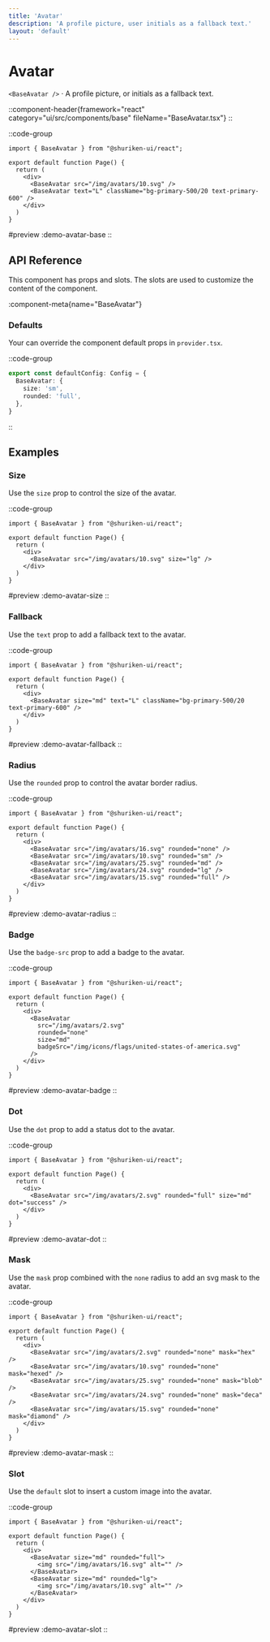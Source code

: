 ```yaml
---
title: 'Avatar'
description: 'A profile picture, user initials as a fallback text.'
layout: 'default'
---
```


# Avatar

`<BaseAvatar />` · A profile picture, or initials as a fallback text.

::component-header{framework="react" category="ui/src/components/base" fileName="BaseAvatar.tsx"}
::

::code-group

```tsx [DemoAvatarBase.tsx]
import { BaseAvatar } from "@shuriken-ui/react";

export default function Page() {
  return (
    <div>
      <BaseAvatar src="/img/avatars/10.svg" />
      <BaseAvatar text="L" className="bg-primary-500/20 text-primary-600" />
    </div>
  )
}
```

#preview
:demo-avatar-base
::

## API Reference

This component has props and slots. The slots are used to customize the content of the component.

:component-meta{name="BaseAvatar"}

### Defaults

Your can override the component default props in `provider.tsx`.

::code-group

```ts [provider.tsx]
export const defaultConfig: Config = {
  BaseAvatar: {
    size: 'sm',
    rounded: 'full',
  },
}
```
::

## Examples

### Size

Use the `size` prop to control the size of the avatar.

::code-group

```tsx [DemoAvatarSize.tsx]
import { BaseAvatar } from "@shuriken-ui/react";

export default function Page() {
  return (
    <div>
      <BaseAvatar src="/img/avatars/10.svg" size="lg" />
    </div>
  )
}
```

#preview
:demo-avatar-size
::

### Fallback

Use the `text` prop to add a fallback text to the avatar.

::code-group

```tsx [DemoAvatarFallback.tsx]
import { BaseAvatar } from "@shuriken-ui/react";

export default function Page() {
  return (
    <div>
      <BaseAvatar size="md" text="L" className="bg-primary-500/20 text-primary-600" />
    </div>
  )
}
```

#preview
:demo-avatar-fallback
::

### Radius

Use the `rounded` prop to control the avatar border radius.

::code-group

```tsx [DemoAvatarRadius.tsx]
import { BaseAvatar } from "@shuriken-ui/react";

export default function Page() {
  return (
    <div>
      <BaseAvatar src="/img/avatars/16.svg" rounded="none" />
      <BaseAvatar src="/img/avatars/10.svg" rounded="sm" />
      <BaseAvatar src="/img/avatars/25.svg" rounded="md" />
      <BaseAvatar src="/img/avatars/24.svg" rounded="lg" />
      <BaseAvatar src="/img/avatars/15.svg" rounded="full" />
    </div>
  )
}
```

#preview
:demo-avatar-radius
::

### Badge

Use the `badge-src` prop to add a badge to the avatar.

::code-group

```tsx [DemoAvatarBadge.tsx]
import { BaseAvatar } from "@shuriken-ui/react";

export default function Page() {
  return (
    <div>
      <BaseAvatar 
        src="/img/avatars/2.svg" 
        rounded="none" 
        size="md" 
        badgeSrc="/img/icons/flags/united-states-of-america.svg" 
      />
    </div>
  )
}
```

#preview
:demo-avatar-badge
::

### Dot

Use the `dot` prop to add a status dot to the avatar.

::code-group

```tsx [DemoAvatarDot.tsx]
import { BaseAvatar } from "@shuriken-ui/react";

export default function Page() {
  return (
    <div>
      <BaseAvatar src="/img/avatars/2.svg" rounded="full" size="md" dot="success" />
    </div>
  )
}
```

#preview
:demo-avatar-dot
::

### Mask

Use the `mask` prop combined with the `none` radius to add an svg mask to the avatar.

::code-group

```tsx [DemoAvatarMask.tsx]
import { BaseAvatar } from "@shuriken-ui/react";

export default function Page() {
  return (
    <div>
      <BaseAvatar src="/img/avatars/2.svg" rounded="none" mask="hex" />
      <BaseAvatar src="/img/avatars/10.svg" rounded="none" mask="hexed" />
      <BaseAvatar src="/img/avatars/25.svg" rounded="none" mask="blob" />
      <BaseAvatar src="/img/avatars/24.svg" rounded="none" mask="deca" />
      <BaseAvatar src="/img/avatars/15.svg" rounded="none" mask="diamond" />
    </div>
  )
}
```

#preview
:demo-avatar-mask
::

### Slot

Use the `default` slot to insert a custom image into the avatar.

::code-group

```tsx [DemoAvatarSlot.tsx]
import { BaseAvatar } from "@shuriken-ui/react";

export default function Page() {
  return (
    <div>
      <BaseAvatar size="md" rounded="full">
        <img src="/img/avatars/16.svg" alt="" />
      </BaseAvatar>
      <BaseAvatar size="md" rounded="lg">
        <img src="/img/avatars/10.svg" alt="" />
      </BaseAvatar>
    </div>
  )
}
```

#preview
:demo-avatar-slot
::

